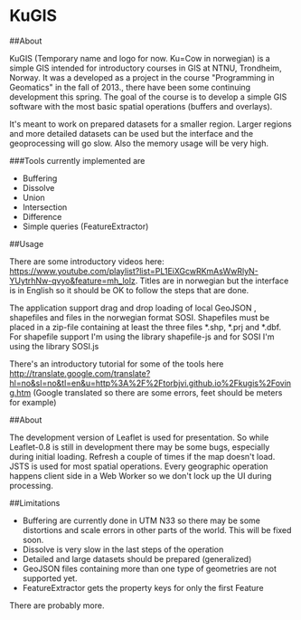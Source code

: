 KuGIS
=====

##About

KuGIS (Temporary name and logo for now. Ku=Cow in norwegian) is a simple GIS intended for introductory courses in GIS at NTNU, Trondheim, Norway. It was a developed as a project in the course "Programming in Geomatics" in the fall of 2013., there have been some continuing development this spring. The goal of the course is to develop a simple GIS software with the most basic spatial operations (buffers and overlays).

It's meant to work on prepared datasets for a smaller region. Larger regions and more detailed datasets can be used but the interface and the geoprocessing will go slow. Also the memory usage will be very high.

###Tools currently implemented are
* Buffering
* Dissolve
* Union
* Intersection
* Difference
* Simple queries (FeatureExtractor)


##Usage

There are some introductory videos here: https://www.youtube.com/playlist?list=PL1EiXGcwRKmAsWwRlyN-YUytrhNw-qvyo&feature=mh_lolz. Titles are in norwegian but the interface is in English so it should be OK to follow the steps that are done.

The application support drag and drop loading of local GeoJSON , shapefiles and files in the norwegian format SOSI. Shapefiles must be placed in a zip-file containing at least the three files *.shp, *.prj and *.dbf. For shapefile support I'm using the library shapefile-js and for SOSI I'm using the library SOSI.js

There's an introductory tutorial for some of the tools here http://translate.google.com/translate?hl=no&sl=no&tl=en&u=http%3A%2F%2Ftorbjvi.github.io%2Fkugis%2Foving.htm (Google translated so there are some errors, feet should be meters for example)

##About


The development version of Leaflet is used for presentation. So while Leaflet-0.8 is still in development there may be some bugs, especially during initial loading. Refresh a couple of times if the map doesn't load.
JSTS is used for most spatial operations. Every geographic operation happens client side in a Web Worker so we don't lock up the UI during processing.


##Limitations

* Buffering are currently done in UTM N33 so there may be some distortions and scale errors in other parts of the world. This will be fixed soon.
* Dissolve is very slow in the last steps of the operation
* Detailed and large datasets should be prepared (generalized)
* GeoJSON files containing more than one type of geometries are not supported yet.
* FeatureExtractor gets the property keys for only the first Feature

There are probably more.



